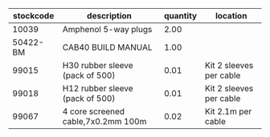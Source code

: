 |stockcode|description|quantity|location|
|---------|-----------|--------|--------|
|10039|Amphenol 5-way plugs|2.00||
|50422-BM|CAB40 BUILD MANUAL|1.00||
|99015|H30 rubber sleeve (pack of 500)|0.01|Kit 2 sleeves per cable|
|99018|H12 rubber sleeve (pack of 500)|0.01|Kit 2 sleeves per cable|
|99067|4 core screened cable,7x0.2mm 100m|0.02|Kit 2.1m per cable |
